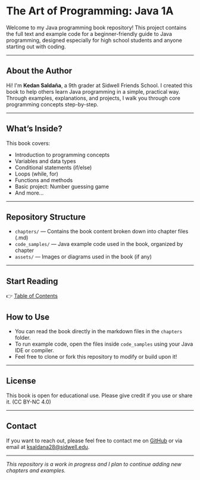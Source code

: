 # The Art of Programming: Java 1A

Welcome to my Java programming book repository! This project contains the full text and example code for a beginner-friendly guide to Java programming, designed especially for high school students and anyone starting out with coding.

---

## About the Author

Hi! I'm **Kedan Saldaña**, a 9th grader at Sidwell Friends School. I created this book to help others learn Java programming in a simple, practical way. Through examples, explanations, and projects, I walk you through core programming concepts step-by-step.

---

## What’s Inside?

This book covers:

- Introduction to programming concepts  
- Variables and data types  
- Conditional statements (if/else)  
- Loops (while, for)  
- Functions and methods  
- Basic project: Number guessing game  
- And more...

---

## Repository Structure

- `chapters/` — Contains the book content broken down into chapter files (.md)  
- `code_samples/` — Java example code used in the book, organized by chapter  
- `assets/` — Images or diagrams used in the book (if any)

---

## Start Reading

👉 [Table of Contents](./Table-of-Contents.md)

## How to Use

- You can read the book directly in the markdown files in the `chapters` folder.  
- To run example code, open the files inside `code_samples` using your Java IDE or compiler.  
- Feel free to clone or fork this repository to modify or build upon it!

---

## License

This book is open for educational use. Please give credit if you use or share it. (CC BY-NC 4.0)

---

## Contact

If you want to reach out, please feel free to contact me on [GitHub](https://github.com/EquusQuinque) or via email at ksaldana28@sidwell.edu.

---

*This repository is a work in progress and I plan to continue adding new chapters and examples.*
